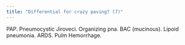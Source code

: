 ```yaml
---
title: "Differential for crazy paving? (7)"
---
```

PAP. Pneumocystic Jiroveci. Organizing pna. BAC (mucinous). Lipoid pneumonia. ARDS. Pulm Hemorrhage.

